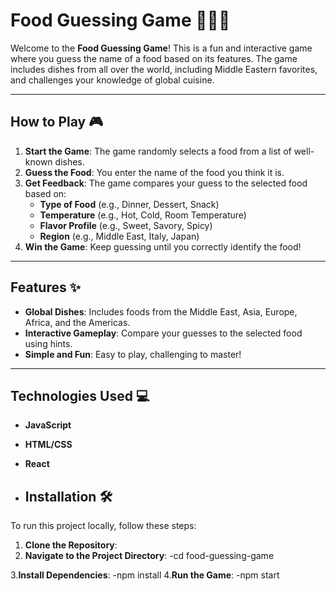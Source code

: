 # Food Guessing Game 🍕🌮🍣

Welcome to the **Food Guessing Game**! This is a fun and interactive game where you guess the name of a food based on its features. The game includes dishes from all over the world, including Middle Eastern favorites, and challenges your knowledge of global cuisine.

---

## How to Play 🎮

1. **Start the Game**: The game randomly selects a food from a list of well-known dishes.
2. **Guess the Food**: You enter the name of the food you think it is.
3. **Get Feedback**: The game compares your guess to the selected food based on:
   - **Type of Food** (e.g., Dinner, Dessert, Snack)
   - **Temperature** (e.g., Hot, Cold, Room Temperature)
   - **Flavor Profile** (e.g., Sweet, Savory, Spicy)
   - **Region** (e.g., Middle East, Italy, Japan)
4. **Win the Game**: Keep guessing until you correctly identify the food!

---

## Features ✨

- **Global Dishes**: Includes foods from the Middle East, Asia, Europe, Africa, and the Americas.
- **Interactive Gameplay**: Compare your guesses to the selected food using hints.
- **Simple and Fun**: Easy to play, challenging to master!

---
## Technologies Used 💻

- **JavaScript**

- **HTML/CSS**
     
- **React**
- ## Installation 🛠️

To run this project locally, follow these steps:

1. **Clone the Repository**:
2. **Navigate to the Project Directory**:
    -cd food-guessing-game

3.**Install Dependencies**:
    -npm install
4.**Run the Game**:
    -npm start
